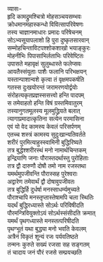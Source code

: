 व्यासः-   
हृदि कामद्रुमश्चित्रो मोहसञ्चयसम्भवः  
क्रोधमानमहास्कन्धो विवित्सापरिवेषणः  
तस्य चाज्ञानमाधारः प्रमादः परिषेचनम्  
सोऽभ्यसूयापलाशो हि पुरा दुष्कृतसारवान्  
सम्मोहचिन्ताविटपश्शोकशाखो भयाङ्कुरः  
मोहनीभिः पिपासाभिर्लताभिः परिवेष्टितः  
उपासते महावृक्षं सुलुब्धास्ते फलेप्सवः  
आयतैस्संयुताः पाशैः फलानि परिभक्षयन्  
यस्तान्पाशान्वशे कृत्वा तं वृक्षमपकर्षति  
गतस्स दुःखयोरन्तं जरामरणयोर्द्वयोः  
संरोहत्यकृतप्रज्ञस्ससत्त्वो हन्ति पादपम्  
स तमेवाहतो हन्ति विषं ग्रस्तमिवातुरम्  
तस्यानुगतमूलस्य मूलमुद्ध्रियते बलात्  
त्यागाप्रमादात्कृतिना सत्येन परमासिना  
एवं यो वेद कामस्य केवलं परिसर्पणम्  
एतच्च शस्त्रं कामस्य सुदुःखान्यतिवर्तते  
शरीरं पुरमित्याहुस्स्वामिनी बुद्धिरिष्यते  
तत्र बुद्धेश्शरीरस्थं मनो नामार्थचिन्तकम्  
इन्द्रियाणि जनाः पौरास्तदर्थास्तु पुरोहिताः  
तत्र द्वौ दारुणौ दोषौ तमो नाम रजस्तथा  
यमर्थमुपजीवन्ति पौरास्सह पुरेश्वराः  
अद्वारेण तमेवार्थं द्वौ दोषावुपजीवतः  
तत्र बुद्धिर्हि दुर्धर्षा मनस्साधर्म्यमुच्यते  
पौराश्चापि मनस्तृप्तास्तेषामपि चला स्थितिः  
यदर्थं बुद्धिरध्यास्ते सोऽर्थः परिविषीदति  
पौरमन्त्रिवियुक्तोऽयं सोऽर्थस्संसीदति क्रमात्  
यमर्थं पृथगध्यास्ते मनस्तत्परिषीदति  
पृथग्भूतं यथा बुद्ध्या मनो भवति केवलम्  
अत्रैनं विकृतं शून्यं रजः पर्यवतिष्ठते  
तन्मनः कुरुते सख्यं रजसा सह सङ्गतम्  
तं चादाय जनं पौरं रजसे सम्प्रयच्छति   
